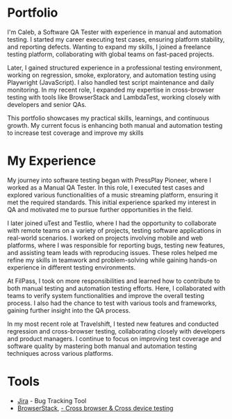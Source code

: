 # Portfolio
I'm Caleb, a Software QA Tester with experience in manual and automation testing. I started my career executing test cases, ensuring platform stability, and reporting defects. Wanting to expand my skills, I joined a freelance testing platform, collaborating with global teams on fast-paced projects.

Later, I gained structured experience in a professional testing environment, working on regression, smoke, exploratory, and automation testing using Playwright (JavaScript). I also handled test script maintenance and daily monitoring. In my recent role, I expanded my expertise in cross-browser testing with tools like BrowserStack and LambdaTest, working closely with developers and senior QAs.

This portfolio showcases my practical skills, learnings, and continuous growth. My current focus is enhancing both manual and automation testing to increase test coverage and improve my skills

# My Experience
My journey into software testing began with PressPlay Pioneer, where I worked as a Manual QA Tester. In this role, I executed test cases and explored various functionalities of a music streaming platform, ensuring it met the required standards. This initial experience sparked my interest in QA and motivated me to pursue further opportunities in the field.

I later joined uTest and Testlio, where I had the opportunity to collaborate with remote teams on a variety of projects, testing software applications in real-world scenarios. I worked on projects involving mobile and web platforms, where I was responsible for reporting bugs, testing new features, and assisting team leads with reproducing issues. These roles helped me refine my skills in teamwork and problem-solving while gaining hands-on experience in different testing environments.

At FilPass, I took on more responsibilities and learned how to contribute to both manual testing and automation testing efforts. Here, I collaborated with teams to verify system functionalities and improve the overall testing process. I also had the chance to test with various tools and frameworks, gaining further insight into the QA process.

In my most recent role at Travelshift, I tested new features and conducted regression and cross-browser testing, collaborating closely with developers and product managers. I continue to focus on improving test coverage and software quality by mastering both manual and automation testing techniques across various platforms. 

# Tools
<ul>
  <li><a href="https://www.atlassian.com/software/jira" target="_blank">Jira</a> - Bug Tracking Tool</li>
  <li><a href="https://www.browserstack.com/" target="_blank">BrowserStack</a>, <a href="https://www.lambdatest.com/" target="_blank" </a> - Cross browser & Cross device testing</li>
</ul>
